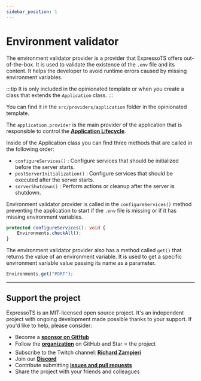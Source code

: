 ```yaml
---
sidebar_position: 1
---
```


# Environment validator

The environment validator provider is a provider that ExpressoTS offers out-of-the-box. It is used to validate the existence of the `.env` file and its content.
It helps the developer to avoid runtime errors caused by missing environment variables.

:::tip
It is only included in the opinionated template or when you create a class that extends the `Application` class.
:::

You can find it in the `src/providers/application` folder in the opinionated template.

The `application.provider` is the main provider of the application that is responsible to control the **[Application Lifecycle](../overview/application.md#application-lifecycle-hooks)**. 

Inside of the Application class you can find three methods that are called in the following order:

- `configureServices()` : Configure services that should be initialized before the server starts.
- `postServerInitialization()` : Configure services that should be executed after the server starts.
- `serverShutdown()` : Perform actions or cleanup after the server is shutdown.

Environment validator provider is called in the `configureServices()` method preventing the application to start if the `.env` file is missing or if it has missing environment variables.

```typescript
protected configureServices(): void {
    Environments.checkAll();
}
```

The environment validator provider also has a method called `get()` that returns the value of an environment variable. It is used to get a specific environment variable value passing its name as a parameter.

```typescript
Environments.get("PORT");
```

---

## Support the project

ExpressoTS is an MIT-licensed open source project. It's an independent project with ongoing development made possible thanks to your support. If you'd like to help, please consider:

- Become a **[sponsor on GitHub](https://github.com/sponsors/expressots)**
- Follow the **[organization](https://github.com/expressots)** on GitHub and Star ⭐ the project
- Subscribe to the Twitch channel: **[Richard Zampieri](https://www.twitch.tv/richardzampieri)**
- Join our **[Discord](https://discord.com/invite/PyPJfGK)**
- Contribute submitting **[issues and pull requests](https://github.com/expressots/expressots/issues/new/choose)**
- Share the project with your friends and colleagues